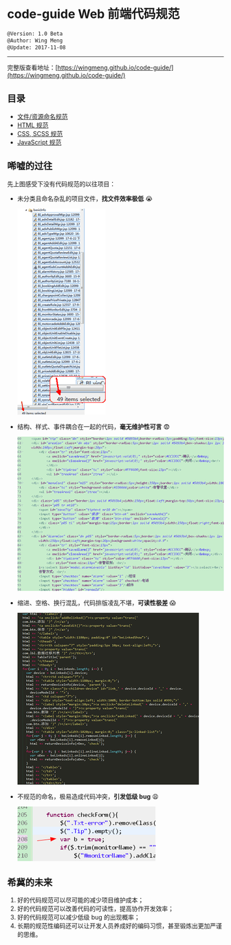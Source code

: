# code-guide Web 前端代码规范
    @Version: 1.0 Beta
    @Author: Wing Meng
    @Update: 2017-11-08
---
完整版查看地址：[https://wingmeng.github.io/code-guide/](https://wingmeng.github.io/code-guide/)

## 目录
- [文件/资源命名规范](https://wingmeng.github.io/code-guide/index.html#fileNaming)
- [HTML 规范](https://wingmeng.github.io/code-guide/index.html#menuHtml)
- [CSS, SCSS 规范](https://wingmeng.github.io/code-guide/index.html#menuCSS)
- [JavaScript 规范](https://wingmeng.github.io/code-guide/index.html#menuJS)

## 唏嘘的过往
先上图感受下没有代码规范的以往项目：

- 未分类且命名杂乱的项目文件，**找文件效率极低** :sob:

    ![](doc/images/unclassified.png)

- 结构、样式、事件耦合在一起的代码，**毫无维护性可言** :fearful:

    ![](doc/images/coupling.png)

- 缩进、空格、换行混乱，代码排版凌乱不堪，**可读性极差** :scream:

    ![](doc/images/messy.png)

- 不规范的命名，极易造成代码冲突，**引发低级 bug** :weary:

    ![](doc/images/nonstandard.png)

## 希冀的未来
1. 好的代码规范可以尽可能的减少项目维护成本；
2. 好的代码规范可以改善代码的可读性，提高协作开发效率；
3. 好的代码规范可以减少低级 bug 的出现概率；
4. 长期的规范性编码还可以让开发人员养成好的编码习惯，甚至锻炼出更加严谨的思维。
